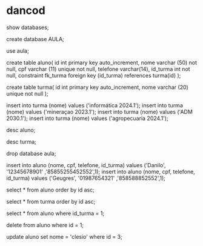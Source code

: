 # dancod
show databases;

create database AULA;

use aula;                  

create table aluno(
 id int primary key auto_increment, 
 nome varchar (50) not null,
 cpf varchar (11) unique not null,
 telefone varchar(14),
 id_turma int not null,
 constraint fk_turma foreign key (id_turma) references turma(id)
);

create table turma(
 id int primary key auto_increment,
 nome  varchar (20)  unique not null
);

insert into turma (nome) values ('informática 2024.1'); 
insert into turma (nome) values ('mineraçao 2023.1'); 
insert into turma (nome) values ('ADM 2030.1'); 
insert into turma (nome) values ('agropecuaria 2024.1'); 


desc aluno;

desc turma;

drop database aula;

insert into aluno (nome, cpf, telefone, id_turma) values ('Danilo', '12345678901' ,'85855255452552',1);
insert into aluno (nome, cpf, telefone, id_turma) values ('Geugres', '01987654321' ,'858588852552',1);

select * from aluno order by id asc;

select * from turma order by id asc;

select * from aluno where id_turma = 1;

delete from aluno where id = 1;

update aluno set nome = 'clesio' where id = 3;

